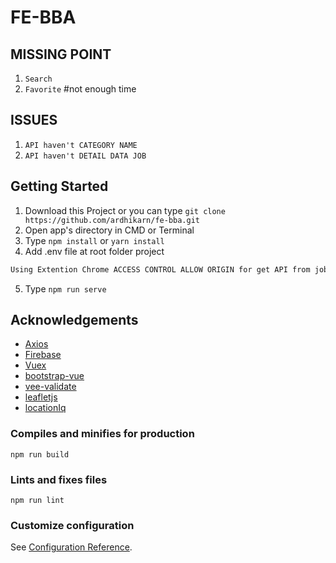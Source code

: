 # FE-BBA

## MISSING POINT

1. `Search`
2. `Favorite`
   #not enough time

## ISSUES

1. `API haven't CATEGORY NAME`
2. `API haven't DETAIL DATA JOB`

## Getting Started

1. Download this Project or you can type `git clone https://github.com/ardhikarn/fe-bba.git`
2. Open app's directory in CMD or Terminal
3. Type `npm install` or `yarn install`
4. Add .env file at root folder project

```sh
Using Extention Chrome ACCESS CONTROL ALLOW ORIGIN for get API from jobs.github.com/api
```

5. Type `npm run serve`

## Acknowledgements

- [Axios](https://www.npmjs.com/package/axios)
- [Firebase](https://firebase.google.com/)
- [Vuex](https://vuex.vuejs.org/)
- [bootstrap-vue](https://bootstrap-vue.org/)
- [vee-validate](https://vee-validate.logaretm.com/)
- [leafletjs](https://leafletjs.com/)
- [locationIq](https://locationiq.com/)

### Compiles and minifies for production

```
npm run build
```

### Lints and fixes files

```
npm run lint
```

### Customize configuration

See [Configuration Reference](https://cli.vuejs.org/config/).

